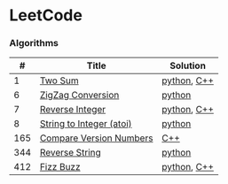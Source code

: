 LeetCode
========

### Algorithms

| # | Title | Solution |
|---| ----- | -------- |
|1|[Two Sum](https://leetcode.com/problems/two-sum/) | [python](./algorithms/Python/TwoSum.py), [C++](./algorithms/C++/TwoSum.cpp)|
|6|[ZigZag Conversion](https://leetcode.com/problems/zigZag-conversion/) | [python](./algorithms/Python/ZigZagConversion.py)|
|7|[Reverse Integer](https://leetcode.com/problems/reverse-integer/) | [python](./algorithms/Python/ReverseInteger.py), [C++](./algorithms/C++/ReverseInteger.cpp)|
|8|[String to Integer (atoi)](https://leetcode.com/problems/string-to-integer-atoi/) | [python](./algorithms/Python/StringtoInteger(atoi).py)|
|165|[Compare Version Numbers](https://leetcode.com/problems/compare-version-numbers/) | [C++](./algorithms/C++/CompareVersionNumbers.cpp)|
|344|[Reverse String](https://leetcode.com/problems/reverse-string/) | [python](./algorithms/Python/ReverseString.py)|[C++](./algorithms/C++/ReverseString.cpp)|
|412|[Fizz Buzz](https://leetcode.com/problems/fizz-buzz/) | [python](./algorithms/Python/FizzBuzz.py), [C++](./algorithms/C++/FizzBuzz.cpp)|